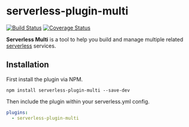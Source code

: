 # serverless-plugin-multi

[![Build Status](https://travis-ci.org/e-e-e/serverless-plugin-multi.svg?branch=master)](https://travis-ci.org/e-e-e/serverless-plugin-multi)
[![Coverage Status](https://coveralls.io/repos/github/e-e-e/serverless-plugin-multi/badge.svg?branch=master)](https://coveralls.io/github/e-e-e/serverless-plugin-multi?branch=master)

**Serverless Multi** is a tool to help you build and manage multiple related [serverless](https://serverless.com/framework/docs/) services.


## Installation

First install the plugin via NPM.

```
npm install serverless-plugin-multi --save-dev
```

Then include the plugin within your serverless.yml config.

```yml
plugins:
  - serverless-plugin-multi
```
